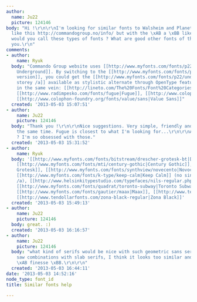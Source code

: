 ```yaml
---
author:
  name: Ju22
  picture: 124146
body: "Hi !\r\n\r\nI'm looking for similar fonts to Walsheim and Planeta Plakat.\r\n\r\nSomething
  like this http://commandogroup.no/info/ but with the \xAB a \xBB like Walsheim.\r\n\r\nHow
  would you call these types of fonts ? What are good other fonts of that type ?\r\n\r\nThank
  you.\r\n"
comments:
- author:
    name: Ryuk
  body: "Commando Group website uses [[http://www.myfonts.com/fonts/p22/underground-basic|P22
    Underground]]. By switching to the [[http://www.myfonts.com/fonts/p22/underground-pro|Pro
    version]], you could get the [[http://www.myfonts.com/fonts/p22/underground-pro/p22-underground-pro-book/glyphs.html#glyphs/385020/998|single
    storey /a]] available as stylistic alternate through OpenType features.\r\nMore
    in the same vein: [[http://lineto.com/The%20Fonts/Font%20Categories/Text%20Fonts/Brown|Brown]],
    [[http://www.radimpesko.com/fonts/fugue|Fugue]], [[http://www.colophon-foundry.org/fonts/relative|Relative]],
    [[http://www.colophon-foundry.org/fonts/value/sans|Value Sans]]"
  created: '2013-05-03 15:07:51'
- author:
    name: Ju22
    picture: 124146
  body: "Thank you !\r\n\r\nNice suggestions. Very simple, friendly and strong at
    the same time. Fugue is closest to what I'm looking for...\r\n\r\nAny other suggestions
    ? I'm so obsessed with those."
  created: '2013-05-03 15:31:52'
- author:
    name: Ryuk
  body: '[[http://www.myfonts.com/fonts/bitstream/drescher-grotesk-bt|Drescher Grotesk]],
    [[http://www.myfonts.com/fonts/mti/century-gothic|Century Gothic]], [[http://www.myfonts.com/fonts/urw/neuzeit-grotesk|Neuzeit
    Grotesk]], [[http://www.myfonts.com/fonts/synthview/novecento|Novocento]], [[http://www.myfonts.com/fonts/mostardesign/sofia-pro|Sofia]],
    [[http://www.myfonts.com/fonts/k-type/keep-calm|Keep Calm]] (no single storey
    /a), [[http://www.helsinkitypestudio.com/typefaces/nils-regular.php|Nils]], [[http://www.helsinkitypestudio.com/typefaces/mogul-medium.php|Mogul]],
    [[http://www.myfonts.com/fonts/quadrat/toronto-subway|Toronto Subway]], [[http://swisstypefaces.com/fonts/euclid-bp/all-styles|Euclid]],
    [[http://www.myfonts.com/fonts/gautier/maax|Maax]], [[http://www.tendollarfonts.com/leberkaas-grotesk-typeface|Leberkaas]],
    [[http://www.tendollarfonts.com/zona-black-regular|Zona Black]]'
  created: '2013-05-03 15:49:13'
- author:
    name: Ju22
    picture: 124146
  body: great. :)
  created: '2013-05-03 16:16:57'
- author:
    name: Ju22
    picture: 124146
  body: "what kind of serifs would be nice with such geometric sans serifs ? \r\n\r\nI
    saw combinations with slab serifs, I think it looks too similar and misses some
    \xAB finesse \xBB.\r\n\r\n"
  created: '2013-05-03 16:44:11'
date: '2013-05-03 14:52:16'
node_type: font_id
title: Similar fonts help

---
```

